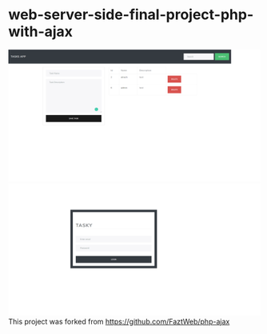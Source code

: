 # web-server-side-final-project-php-with-ajax

![](./screenshot.png)
![](./loginScreenshot.png)
This project was forked from https://github.com/FaztWeb/php-ajax
